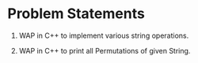 # Problem Statements

1. WAP in C++ to implement various string operations.

2. WAP in C++ to print all Permutations of given String.
